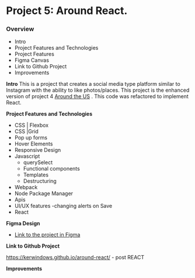 # Project 5: Around React.

### Overview

- Intro
- Project Features and Technologies
- Project Features
- Figma Canvas
- Link to Github Project
- Improvements

**Intro**
This is a project that creates a social media type platform similar to Instagram with the ability to like photos/places. This project is the enhanced version of project 4 [Around the US](https://github.com/Kerwindows/web_project_4) .
This code was refactored to implement React.

**Project Features and Technologies**

- CSS | Flexbox
- CSS |Grid
- Pop up forms
- Hover Elements
- Responsive Design
- Javascript
  - querySelect
  - Functional components
  - Templates
  - Destructuring
- Webpack
- Node Package Manager
- Apis
- UI/UX features
  -changing alerts on Save
- React

**Figma Design**

- [Link to the project in Figma](https://www.figma.com/file/SurN1jaeEQIhuZEDMhmWWf/Sprint-4-Around-The-U.S.-desktop-mobile?node-id=0%3A1)

**Link to Github Project**

https://kerwindows.github.io/around-react/ - post REACT

**Improvements**
